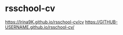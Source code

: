 # rsschool-cv
https://Irina9K.github.io/rsschool-cv/cv
https://GITHUB-USERNAME.github.io/rsschool-cv/
